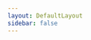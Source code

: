 ```yaml
---
layout: DefaultLayout
sidebar: false
---
```


<Live2d-BoardGirl position="relative" size="screen" />
